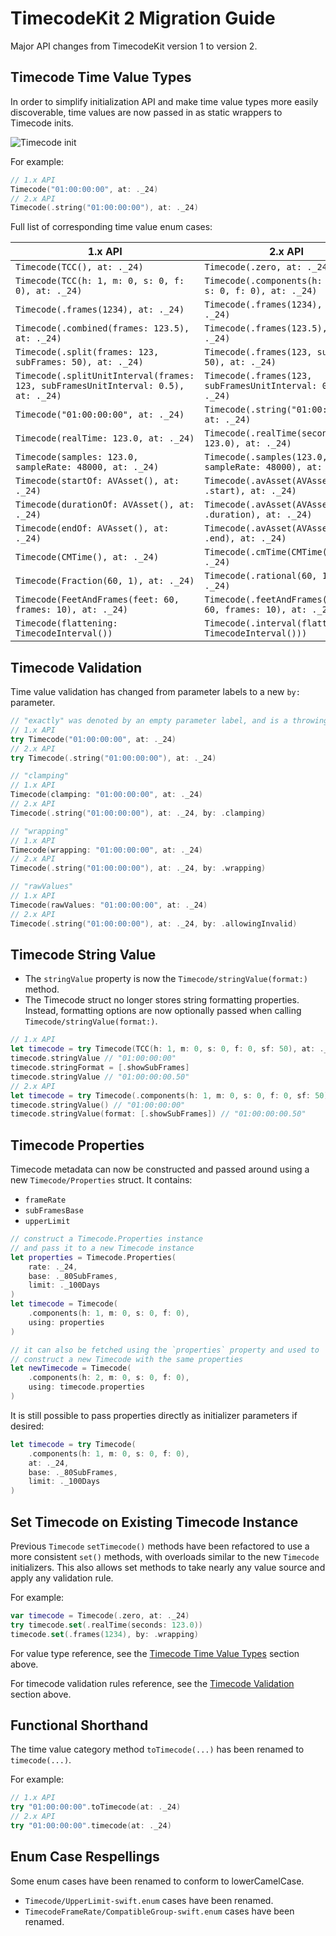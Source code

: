 # TimecodeKit 2 Migration Guide

Major API changes from TimecodeKit version 1 to version 2.

## Timecode Time Value Types

In order to simplify initialization API and make time value types more easily discoverable, time values are now passed in as static wrappers to Timecode inits.

![Timecode init](timecode-init.png)

For example:

```swift
// 1.x API
Timecode("01:00:00:00", at: ._24)
// 2.x API
Timecode(.string("01:00:00:00"), at: ._24)
```

Full list of corresponding time value enum cases:

| 1.x API                                                      | 2.x API                                                      |
| ------------------------------------------------------------ | ------------------------------------------------------------ |
| `Timecode(TCC(), at: ._24)`                                  | `Timecode(.zero, at: ._24)`                                  |
| `Timecode(TCC(h: 1, m: 0, s: 0, f: 0), at: ._24)`            | `Timecode(.components(h: 1, m: 0, s: 0, f: 0), at: ._24)`    |
| `Timecode(.frames(1234), at: ._24)`                          | `Timecode(.frames(1234), at: ._24)`                          |
| `Timecode(.combined(frames: 123.5), at: ._24)`               | `Timecode(.frames(123.5), at: ._24)`                         |
| `Timecode(.split(frames: 123, subFrames: 50), at: ._24)`     | `Timecode(.frames(123, subFrames: 50), at: ._24)`            |
| `Timecode(.splitUnitInterval(frames: 123, subFramesUnitInterval: 0.5), at: ._24)` | `Timecode(.frames(123, subFramesUnitInterval: 0.5), at: ._24)` |
| `Timecode("01:00:00:00", at: ._24)`                          | `Timecode(.string("01:00:00:00"), at: ._24)`                 |
| `Timecode(realTime: 123.0, at: ._24)`                        | `Timecode(.realTime(seconds: 123.0), at: ._24)`              |
| `Timecode(samples: 123.0, sampleRate: 48000, at: ._24)`      | `Timecode(.samples(123.0, sampleRate: 48000), at: ._24)`     |
| `Timecode(startOf: AVAsset(), at: ._24)`                     | `Timecode(.avAsset(AVAsset(), .start), at: ._24)`            |
| `Timecode(durationOf: AVAsset(), at: ._24)`                  | `Timecode(.avAsset(AVAsset(), .duration), at: ._24)`         |
| `Timecode(endOf: AVAsset(), at: ._24)`                       | `Timecode(.avAsset(AVAsset(), .end), at: ._24)`              |
| `Timecode(CMTime(), at: ._24)`                               | `Timecode(.cmTime(CMTime()), at: ._24)`                      |
| `Timecode(Fraction(60, 1), at: ._24)`                        | `Timecode(.rational(60, 1), at: ._24)`                       |
| `Timecode(FeetAndFrames(feet: 60, frames: 10), at: ._24)`    | `Timecode(.feetAndFrames(feet: 60, frames: 10), at: ._24)`   |
| `Timecode(flattening: TimecodeInterval())`                   | `Timecode(.interval(flattening: TimecodeInterval()))`        |

## Timecode Validation

Time value validation has changed from parameter labels to a new `by:` parameter.

```swift
// "exactly" was denoted by an empty parameter label, and is a throwing init
// 1.x API
try Timecode("01:00:00:00", at: ._24)
// 2.x API
try Timecode(.string("01:00:00:00"), at: ._24)

// "clamping"
// 1.x API
Timecode(clamping: "01:00:00:00", at: ._24)
// 2.x API
Timecode(.string("01:00:00:00"), at: ._24, by: .clamping)

// "wrapping"
// 1.x API
Timecode(wrapping: "01:00:00:00", at: ._24)
// 2.x API
Timecode(.string("01:00:00:00"), at: ._24, by: .wrapping)

// "rawValues"
// 1.x API
Timecode(rawValues: "01:00:00:00", at: ._24)
// 2.x API
Timecode(.string("01:00:00:00"), at: ._24, by: .allowingInvalid)
```

## Timecode String Value

- The `stringValue` property is now the ``Timecode/stringValue(format:)`` method.
- The Timecode struct no longer stores string formatting properties. Instead, formatting options are now optionally passed when calling ``Timecode/stringValue(format:)``.

```swift
// 1.x API
let timecode = try Timecode(TCC(h: 1, m: 0, s: 0, f: 0, sf: 50), at: ._24)
timecode.stringValue // "01:00:00:00"
timecode.stringFormat = [.showSubFrames]
timecode.stringValue // "01:00:00:00.50"
// 2.x API
let timecode = try Timecode(.components(h: 1, m: 0, s: 0, f: 0, sf: 50), at: ._24)
timecode.stringValue() // "01:00:00:00"
timecode.stringValue(format: [.showSubFrames]) // "01:00:00:00.50"
```

## Timecode Properties

Timecode metadata can now be constructed and passed around using a new ``Timecode/Properties`` struct. It contains:

- `frameRate`
- `subFramesBase`
- `upperLimit`

```swift
// construct a Timecode.Properties instance
// and pass it to a new Timecode instance
let properties = Timecode.Properties(
    rate: ._24,
    base: ._80SubFrames,
    limit: ._100Days
)
let timecode = Timecode(
    .components(h: 1, m: 0, s: 0, f: 0),
    using: properties
)

// it can also be fetched using the `properties` property and used to
// construct a new Timecode with the same properties
let newTimecode = Timecode(
    .components(h: 2, m: 0, s: 0, f: 0),
    using: timecode.properties
)
```

It is still possible to pass properties directly as initializer parameters if desired:

```swift
let timecode = try Timecode(
    .components(h: 1, m: 0, s: 0, f: 0), 
    at: ._24,
    base: ._80SubFrames,
    limit: ._100Days
)
```

## Set Timecode on Existing Timecode Instance

Previous `Timecode` `setTimecode()` methods have been refactored to use a more consistent `set()` methods, with overloads
similar to the new `Timecode` initializers. This also allows set methods to take nearly any value source and apply any
validation rule.

For example:

```swift
var timecode = Timecode(.zero, at: ._24)
try timecode.set(.realTime(seconds: 123.0))
timecode.set(.frames(1234), by: .wrapping)
```

For value type reference, see the [Timecode Time Value Types](#Timecode-Time-Value-Types) section above.

For timecode validation rules reference, see the [Timecode Validation](#Timecode-Validation) section above.

## Functional Shorthand

The time value category method `toTimecode(...)` has been renamed to `timecode(...)`.

For example:

```swift
// 1.x API
try "01:00:00:00".toTimecode(at: ._24)
// 2.x API
try "01:00:00:00".timecode(at: ._24)
```

## Enum Case Respellings

Some enum cases have been renamed to conform to lowerCamelCase.

- ``Timecode/UpperLimit-swift.enum`` cases have been renamed.
- ``TimecodeFrameRate/CompatibleGroup-swift.enum`` cases have been renamed.
